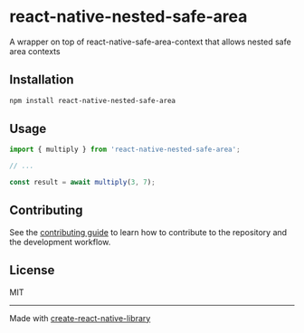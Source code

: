 # react-native-nested-safe-area

A wrapper on top of react-native-safe-area-context that allows nested safe area contexts

## Installation


```sh
npm install react-native-nested-safe-area
```


## Usage


```js
import { multiply } from 'react-native-nested-safe-area';

// ...

const result = await multiply(3, 7);
```


## Contributing

See the [contributing guide](CONTRIBUTING.md) to learn how to contribute to the repository and the development workflow.

## License

MIT

---

Made with [create-react-native-library](https://github.com/callstack/react-native-builder-bob)
